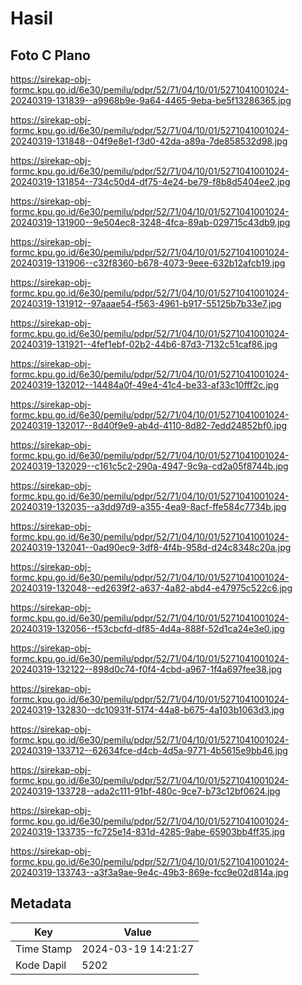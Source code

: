 # Hasil

## Foto C Plano

https://sirekap-obj-formc.kpu.go.id/6e30/pemilu/pdpr/52/71/04/10/01/5271041001024-20240319-131839--a9968b9e-9a64-4465-9eba-be5f13286365.jpg

https://sirekap-obj-formc.kpu.go.id/6e30/pemilu/pdpr/52/71/04/10/01/5271041001024-20240319-131848--04f9e8e1-f3d0-42da-a89a-7de858532d98.jpg

https://sirekap-obj-formc.kpu.go.id/6e30/pemilu/pdpr/52/71/04/10/01/5271041001024-20240319-131854--734c50d4-df75-4e24-be79-f8b8d5404ee2.jpg

https://sirekap-obj-formc.kpu.go.id/6e30/pemilu/pdpr/52/71/04/10/01/5271041001024-20240319-131900--9e504ec8-3248-4fca-89ab-029715c43db9.jpg

https://sirekap-obj-formc.kpu.go.id/6e30/pemilu/pdpr/52/71/04/10/01/5271041001024-20240319-131906--c32f8360-b678-4073-9eee-632b12afcb19.jpg

https://sirekap-obj-formc.kpu.go.id/6e30/pemilu/pdpr/52/71/04/10/01/5271041001024-20240319-131912--97aaae54-f563-4961-b917-55125b7b33e7.jpg

https://sirekap-obj-formc.kpu.go.id/6e30/pemilu/pdpr/52/71/04/10/01/5271041001024-20240319-131921--4fef1ebf-02b2-44b6-87d3-7132c51caf86.jpg

https://sirekap-obj-formc.kpu.go.id/6e30/pemilu/pdpr/52/71/04/10/01/5271041001024-20240319-132012--14484a0f-49e4-41c4-be33-af33c10fff2c.jpg

https://sirekap-obj-formc.kpu.go.id/6e30/pemilu/pdpr/52/71/04/10/01/5271041001024-20240319-132017--8d40f9e9-ab4d-4110-8d82-7edd24852bf0.jpg

https://sirekap-obj-formc.kpu.go.id/6e30/pemilu/pdpr/52/71/04/10/01/5271041001024-20240319-132029--c161c5c2-290a-4947-9c9a-cd2a05f8744b.jpg

https://sirekap-obj-formc.kpu.go.id/6e30/pemilu/pdpr/52/71/04/10/01/5271041001024-20240319-132035--a3dd97d9-a355-4ea9-8acf-ffe584c7734b.jpg

https://sirekap-obj-formc.kpu.go.id/6e30/pemilu/pdpr/52/71/04/10/01/5271041001024-20240319-132041--0ad90ec9-3df8-4f4b-958d-d24c8348c20a.jpg

https://sirekap-obj-formc.kpu.go.id/6e30/pemilu/pdpr/52/71/04/10/01/5271041001024-20240319-132048--ed2639f2-a637-4a82-abd4-e47975c522c6.jpg

https://sirekap-obj-formc.kpu.go.id/6e30/pemilu/pdpr/52/71/04/10/01/5271041001024-20240319-132056--f53cbcfd-df85-4d4a-888f-52d1ca24e3e0.jpg

https://sirekap-obj-formc.kpu.go.id/6e30/pemilu/pdpr/52/71/04/10/01/5271041001024-20240319-132122--898d0c74-f0f4-4cbd-a967-1f4a697fee38.jpg

https://sirekap-obj-formc.kpu.go.id/6e30/pemilu/pdpr/52/71/04/10/01/5271041001024-20240319-132830--dc10931f-5174-44a8-b675-4a103b1063d3.jpg

https://sirekap-obj-formc.kpu.go.id/6e30/pemilu/pdpr/52/71/04/10/01/5271041001024-20240319-133712--62634fce-d4cb-4d5a-9771-4b5615e9bb46.jpg

https://sirekap-obj-formc.kpu.go.id/6e30/pemilu/pdpr/52/71/04/10/01/5271041001024-20240319-133728--ada2c111-91bf-480c-9ce7-b73c12bf0624.jpg

https://sirekap-obj-formc.kpu.go.id/6e30/pemilu/pdpr/52/71/04/10/01/5271041001024-20240319-133735--fc725e14-831d-4285-9abe-65903bb4ff35.jpg

https://sirekap-obj-formc.kpu.go.id/6e30/pemilu/pdpr/52/71/04/10/01/5271041001024-20240319-133743--a3f3a9ae-9e4c-49b3-869e-fcc9e02d814a.jpg


## Metadata

| Key        | Value               |
| ---------- | ------------------- |
| Time Stamp | 2024-03-19 14:21:27 |
| Kode Dapil | 5202                |



